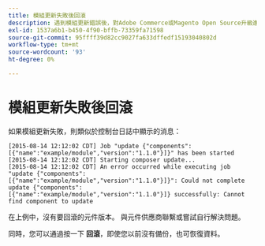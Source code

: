 ```yaml
---
title: 模組更新失敗後回滾
description: 遇到模組更新錯誤後，對Adobe Commerce或Magento Open Source升級進行故障排除。
exl-id: 1537a6b1-b450-4f90-bffb-73359fa71598
source-git-commit: 95ffff39d82cc9027fa633dffedf15193040802d
workflow-type: tm+mt
source-wordcount: '93'
ht-degree: 0%

---
```


# 模組更新失敗後回滾

如果模組更新失敗，則類似於控制台日誌中顯示的消息：

```terminal
[2015-08-14 12:12:02 CDT] Job "update {"components":[{"name":"example/module","version":"1.1.0"}]}" has been started
[2015-08-14 12:12:02 CDT] Starting composer update...
[2015-08-14 12:12:02 CDT] An error occurred while executing job "update {"components":
[{"name":"example/module","version":"1.1.0"}]}": Could not complete update {"components":
[{"name":"example/module","version":"1.1.0"}]} successfully: Cannot find component to update
```

在上例中，沒有要回滾的元件版本。 與元件供應商聯繫或嘗試自行解決問題。

同時，您可以通過按一下 **回滾**，即使您以前沒有備份，也可恢復資料。
